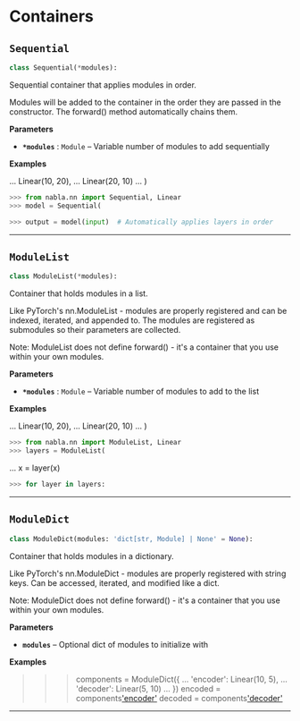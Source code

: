 # Containers

## `Sequential`

```python
class Sequential(*modules):
```
Sequential container that applies modules in order.

Modules will be added to the container in the order they are passed
in the constructor. The forward() method automatically chains them.

**Parameters**

- **`*modules`** : `Module` – Variable number of modules to add sequentially

**Examples**

...     Linear(10, 20),
...     Linear(20, 10)
... )
```python
>>> from nabla.nn import Sequential, Linear
>>> model = Sequential(
```

```python
>>> output = model(input)  # Automatically applies layers in order
```


---
## `ModuleList`

```python
class ModuleList(*modules):
```
Container that holds modules in a list.

Like PyTorch's nn.ModuleList - modules are properly registered and can
be indexed, iterated, and appended to. The modules are registered as
submodules so their parameters are collected.

Note: ModuleList does not define forward() - it's a container that you
use within your own modules.

**Parameters**

- **`*modules`** : `Module` – Variable number of modules to add to the list

**Examples**

...     Linear(10, 20),
...     Linear(20, 10)
... )
```python
>>> from nabla.nn import ModuleList, Linear
>>> layers = ModuleList(
```

...     x = layer(x)
```python
>>> for layer in layers:
```


---
## `ModuleDict`

```python
class ModuleDict(modules: 'dict[str, Module] | None' = None):
```
Container that holds modules in a dictionary.

Like PyTorch's nn.ModuleDict - modules are properly registered with
string keys. Can be accessed, iterated, and modified like a dict.

Note: ModuleDict does not define forward() - it's a container that you
use within your own modules.

**Parameters**

- **`modules`** – Optional dict of modules to initialize with

**Examples**

>>> components = ModuleDict({
...     'encoder': Linear(10, 5),
...     'decoder': Linear(5, 10)
... })
>>> encoded = components['encoder'](x)
>>> decoded = components['decoder'](encoded)


---
